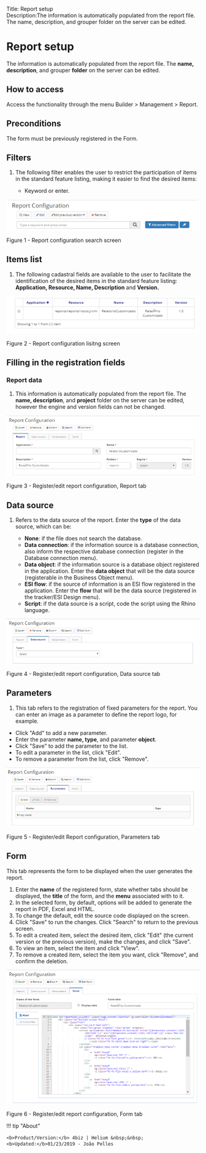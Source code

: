 Title: Report setup  
Description:The information is automatically populated from the report file. The name, description, and grouper folder on the server can be edited.  
# Report setup  

The information is automatically populated from the report file. The **name, description**, and grouper **folder** on the server can be edited.  

## How to access 

Access the functionality through the menu Builder > Management > Report. 

## Preconditions 

The form must be previously registered in the Form.  

## Filters 

1. The following filter enables the user to restrict the participation of items in the standard feature listing, making it easier to find the desired items:  

     * Keyword or enter.  

![Screenshot](images/Report-setup-fig01.png) 

Figure 1 - Report configuration search screen   

## Items list 

1. The following cadastral fields are available to the user to facilitate the identification of the desired items in the standard feature listing: **Application, Resource, Name, Description** and **Version.**  

![Screenshot](images/Report-setup-fig02.png)

Figure 2 - Report configuration lisitng screen  

## Filling in the registration fields  

### Report data

1. This information is automatically populated from the report file. The **name, description**, and **project** folder on the server can be edited, however the engine and version fields can not be changed.  

![Screenshot](images/Report-setup-fig03.png)

Figure 3 - Register/edit report configuration, Report tab  

## Data source

1. Refers to the data source of the report. Enter the **type** of the data source, which can be:  

    - **None**: if the file does not search the database.  
    - **Data connection**: if the information source is a database connection, also inform the respective database connection (register in the Database connection menu).  
    - **Data object**: if the information source is a database object registered in the application. Enter the **data object** that will be the data source (registerable in the Business Object menu).  
    - **ESI flow**: if the source of information is an ESI flow registered in the application. Enter the **flow** that will be the data source (registered in the tracker/ESI Design menu).  
    - **Script**: if the data source is a script, code the script using the Rhino language.  

![Screenshot](images/Report-setup-fig04.png)

Figure 4 - Register/edit report configuration, Data source tab  

## Parameters 

1. This tab refers to the registration of fixed parameters for the report. You can enter an image as a parameter to define the report logo, for example.  

- Click "Add" to add a new parameter.  
- Enter the parameter **name, type**, and parameter **object**.  
- Click "Save" to add the parameter to the list.  
- To edit a parameter in the list, click "Edit".  
- To remove a parameter from the list, click "Remove".  

![Screenshot](images/Report-setup-fig05.png) 

Figure 5 - Register/edit Report configuration, Parameters tab  

## Form

This tab represents the form to be displayed when the user generates the report.  

1. Enter the **name** of the registered form, state whether tabs should be displayed, the **title** of the form, and the **menu** associated with to it.  
2. In the selected form, by default, options will be added to generate the report in PDF, Excel and HTML.  
3. To change the default, edit the source code displayed on the screen.  
4. Click "Save" to run the changes. Click "Search" to return to the previous screen.  
5. To edit a created item, select the desired item, click "Edit" (the current version or the previous version), make the changes, and click "Save".  
6. To view an item, select the item and click "View".  
7. To remove a created item, select the item you want, click "Remove", and confirm the deletion.  

![Screenshot](images/Report-setup-fig06.png)

Figure 6 - Register/edit report configuration, Form tab  



!!! tip "About"

    <b>Product/Version:</b> 4biz | Helium &nbsp;&nbsp;
    <b>Updated:</b>01/23/2019 - João Pelles  


